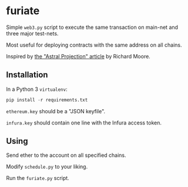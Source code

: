 # furiate

Simple `web3.py` script to execute the same transaction on main-net
and three major test-nets.

Most useful for deploying contracts with the same address on all chains.

Inspired by [the "Astral Projection" article][ap] by Richard Moore.

[ap]: https://blog.ricmoo.com/contract-addresses-549074919ec8

## Installation

In a Python 3 `virtualenv`:

``` python
pip install -r requirements.txt
```

`ethereum.key` should be a "JSON keyfile".

`infura.key` should contain one line with the Infura access token.

## Using

Send ether to the account on all specified chains.

Modify `schedule.py` to your liking.

Run the `furiate.py` script.
